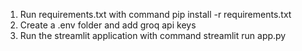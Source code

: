 1. Run requirements.txt with command
   pip install -r requirements.txt
2. Create a .env folder and add groq api keys
3. Run the streamlit application with command
   streamlit run app.py
